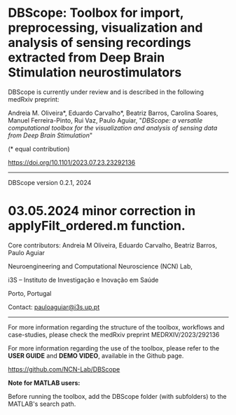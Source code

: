 # DBScope: Toolbox for import, preprocessing, visualization and analysis of sensing recordings extracted from Deep Brain Stimulation neurostimulators

DBScope is currently under review and is described in the following medRxiv preprint:

Andreia M. Oliveira*, Eduardo Carvalho*, Beatriz Barros, Carolina Soares, Manuel Ferreira-Pinto, Rui Vaz, Paulo Aguiar, "<i>DBScope: a versatile computational toolbox for the visualization and analysis of sensing data from Deep Brain Stimulation</i>"

(* equal contribution)

https://doi.org/10.1101/2023.07.23.23292136
******************************************************************************************************************************************

DBScope version 0.2.1, 2024
# 03.05.2024 minor correction in applyFilt_ordered.m function.

Core contributors: Andreia M Oliveira, Eduardo Carvalho, Beatriz Barros, Paulo Aguiar

Neuroengineering and Computational Neuroscience (NCN) Lab,

i3S – Instituto de Investigação e Inovação em Saúde

Porto, Portugal 

Contact: pauloaguiar@i3s.up.pt

******************************************************************************************************************************************

For more information regarding the structure of the toolbox, workflows and case-studies, please check the medRxiv preprint MEDRXIV/2023/292136

For more information regarding the use of the toolbox, please refer to the **USER GUIDE** and **DEMO VIDEO**, available in the Github page.

https://github.com/NCN-Lab/DBScope


**Note for MATLAB users:**

Before running the toolbox, add the DBScope folder (with subfolders) to the MATLAB's search path.
